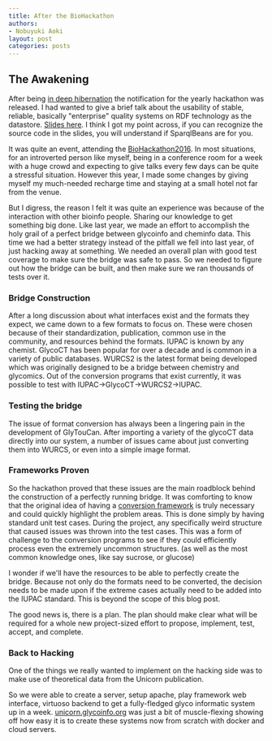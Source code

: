 ```yaml
---
title: After the BioHackathon
authors:
- Nobuyuki Aoki
layout: post
categories: posts
---
```

## The Awakening

After being [in deep hibernation](http://code.glytoucan.org/posts/2016/02/24/cleaning-with-soap/) the notification for the yearly hackathon was released.  I had wanted to give a brief talk about the usability of stable, reliable, basically "enterprise" quality systems on RDF technology as the datastore.  [Slides here](https://docs.google.com/presentation/d/1iS-eE388WAz953UII0KcD8Fr1GsZ-z7KtZ5r6vGLe_U/edit?usp=sharing).  I think I got my point across, if you can recognize the source code in the slides, you will understand if SparqlBeans are for you.

It was quite an event, attending the [BioHackathon2016](http://2016.biohackathon.org/).  In most situations, for an introverted person like myself, being in a conference room for a week with a huge crowd and expecting to give talks every few days can be quite a stressful situation.  However this year, I made some changes by giving myself my much-needed recharge time and staying at a small hotel not far from the venue.

But I digress, the reason I felt it was quite an experience was because of the interaction with other bioinfo people.  Sharing our knowledge to get something big done.  Like last year, we made an effort to accomplish the holy grail of a perfect bridge between glycoinfo and cheminfo data.  This time we had a better strategy instead of the pitfall we fell into last year, of just hacking away at something.  We needed an overall plan with good test coverage to make sure the bridge was safe to pass.  So we needed to figure out how the bridge can be built, and then make sure we ran thousands of tests over it.

### Bridge Construction

After a long discussion about what interfaces exist and the formats they expect, we came down to a few formats to focus on.  These were chosen because of their standardization, publication, common use in the community, and resources behind the formats.
IUPAC is known by any chemist.  GlycoCT has been popular for over a decade and is common in a variety of public databases.  WURCS2 is the latest format being developed which was originally designed to be a bridge between chemistry and glycomics.  Out of the conversion programs that exist currently, it was possible to test with IUPAC->GlycoCT->WURCS2->IUPAC.

### Testing the bridge

The issue of format conversion has always been a lingering pain in the development of GlyTouCan.  After importing a variety of the glycoCT data directly into our system, a number of issues came about just converting them into WURCS, or even into a simple image format.

### Frameworks Proven

So the hackathon proved that these issues are the main roadblock behind the construction of a perfectly running bridge.  It was comforting to know that the original idea of having a [conversion framework](https://bitbucket.org/glycosw/glyconvert) is truly necessary and could quickly highlight the problem areas.  This is done simply by having standard unit test cases.  During the project, any specifically weird structure that caused issues was thrown into the test cases.  This was a form of challenge to the conversion programs to see if they could efficiently process even the extremely uncommon structures.  (as well as the most common knowledge ones, like say sucrose, or glucose) 

I wonder if we'll have the resources to be able to perfectly create the bridge.  Because not only do the formats need to be converted, the decision needs to be made upon if the extreme cases actually need to be added into the IUPAC standard.  This is beyond the scope of this blog post.

The good news is, there is a plan.  The plan should make clear what will be required for a whole new project-sized effort to propose, implement, test, accept, and complete.


### Back to Hacking

One of the things we really wanted to implement on the hacking side was to make use of theoretical data from the Unicorn publication.

So we were able to create a server, setup apache, play framework web interface, virtuoso backend to get a fully-fledged glyco informatic system up in a week.  [unicorn.glycoinfo.org](http://unicorn.glycoinfo.org/structure/87524) was just a bit of muscle-flexing showing off how easy it is to create these systems now from scratch with docker and cloud servers.
